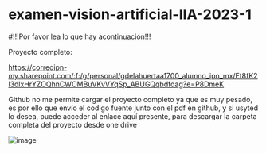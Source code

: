 # examen-vision-artificial-IIA-2023-1

#!!!Por favor lea lo que hay acontinuación!!!

Proyecto completo:

https://correoipn-my.sharepoint.com/:f:/g/personal/gdelahuertaa1700_alumno_ipn_mx/Et8fK2l3dlxHrYZOQhnCWOMBuVKvVYqSp_ABUGQqbdfdag?e=P8DmeK

Github no me permite cargar el proyecto completo ya que es muy pesado, es por ello que envío el codigo fuente junto con el pdf en github,
y si usyted lo desea, puede acceder al enlace aquí presente, para descargar la carpeta completa del proyecto desde one drive

![image](https://user-images.githubusercontent.com/62320033/200069866-b7bcf7f2-f131-4adf-8fc9-e25d39d08f61.png)
